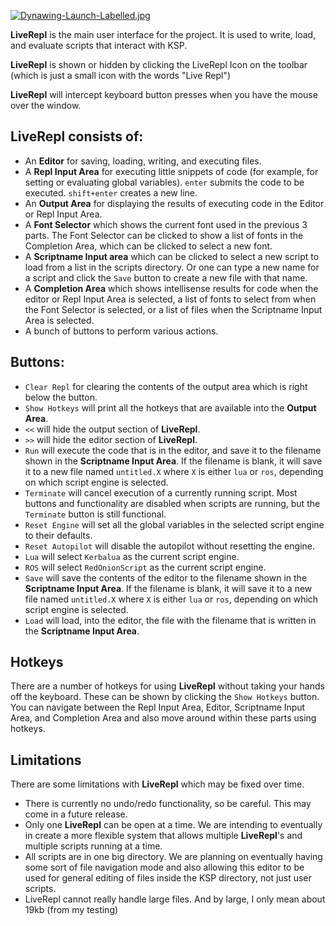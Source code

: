 [![Dynawing-Launch-Labelled.jpg](https://i.postimg.cc/5N92LpCd/Dynawing-Launch-Labelled.jpg)](https://postimg.cc/Lh7SMtDN)

**LiveRepl** is the main user interface for the project. It is used to write, load, and evaluate scripts that interact with KSP.

**LiveRepl** is shown or hidden by clicking the LiveRepl Icon on the toolbar (which is just a small icon with the words "Live Repl")

**LiveRepl** will intercept keyboard button presses when you have the mouse over the window.

## **LiveRepl** consists of:
- An **Editor** for saving, loading, writing, and executing files.
- A **Repl Input Area** for executing little snippets of code (for example, for setting or evaluating global variables). `enter` submits the code to be executed. `shift+enter` creates a new line.
- An **Output Area** for displaying the results of executing code in the Editor or Repl Input Area.
- A **Font Selector** which shows the current font used in the previous 3 parts. The Font Selector can be clicked to show a list of fonts in the Completion Area, which can be clicked to select a new font.
- A **Scriptname Input area** which can be clicked to select a new script to load from a list in the scripts directory. Or one can type a new name for a script and click the `Save` button to create a new file with that name.
- A **Completion Area** which shows intellisense results for code when the editor or Repl Input Area is selected, a list of fonts to select from when the Font Selector is selected, or a list of files when the Scriptname Input Area is selected.
- A bunch of buttons to perform various actions.

## Buttons:
- `Clear Repl` for clearing the contents of the output area which is right below the button.
- `Show Hotkeys` will print all the hotkeys that are available into the **Output Area**.
- `<<` will hide the output section of **LiveRepl**.
- `>>` will hide the editor section of **LiveRepl**.
- `Run` will execute the code that is in the editor, and save it to the filename shown in the **Scriptname Input Area**. If the filename is blank, it will save it to a new file named `untitled.X` where `X` is either `lua` or `ros`, depending on which script engine is selected.
- `Terminate` will cancel execution of a currently running script. Most buttons and functionality are disabled when scripts are running, but the `Terminate` button is still functional.
- `Reset Engine` will set all the global variables in the selected script engine to their defaults.
- `Reset Autopilot` will disable the autopilot without resetting the engine.
- `Lua` will select `Kerbalua` as the current script engine.
- `ROS` will select `RedOnionScript` as the current script engine.
- `Save` will save the contents of the editor to the filename shown in the **Scriptname Input Area**. If the filename is blank, it will save it to a new file named `untitled.X` where `X` is either `lua` or `ros`, depending on which script engine is selected.
- `Load` will load, into the editor, the file with the filename that is written in the **Scriptname Input Area**.

## Hotkeys
There are a number of hotkeys for using **LiveRepl** without taking your hands off the keyboard. These can be shown by clicking the `Show Hotkeys` button. You can navigate between the Repl Input Area, Editor, Scriptname Input Area, and Completion Area and also move around within these parts using hotkeys.

## Limitations
There are some limitations with **LiveRepl** which may be fixed over time.
- There is currently no undo/redo functionality, so be careful. This may come in a future release.
- Only one **LiveRepl** can be open at a time. We are intending to eventually in create a more flexible system that allows multiple **LiveRepl**'s and multiple scripts running at a time.
- All scripts are in one big directory. We are planning on eventually having some sort of file navigation mode and also allowing this editor to be used for general editing of files inside the KSP directory, not just user scripts.
- LiveRepl cannot really handle large files. And by large, I only mean about 19kb (from my testing)